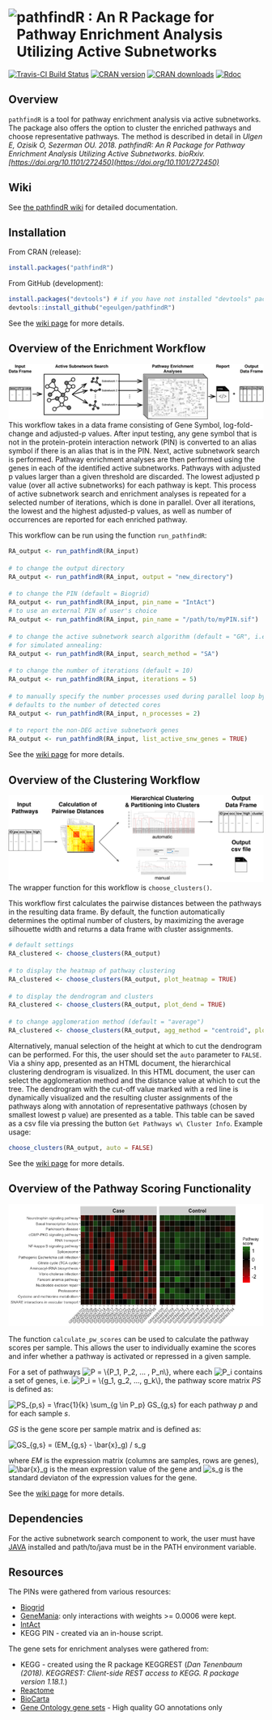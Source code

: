 # <img src="https://static.wixstatic.com/media/69bf8f_9dd2c46cfa8041a69c6be5a18cd74af8~mv2_d_4218_3060_s_4_2.png/v1/fill/w_537,h_280,al_c,usm_0.66_1.00_0.01/69bf8f_9dd2c46cfa8041a69c6be5a18cd74af8~mv2_d_4218_3060_s_4_2.png" align="left" height=120/> pathfindR : An R Package for Pathway Enrichment Analysis Utilizing Active Subnetworks

[![Travis-CI Build Status](https://travis-ci.org/egeulgen/pathfindR.svg?branch=master)](https://travis-ci.org/egeulgen/pathfindR) [![CRAN version](http://www.r-pkg.org/badges/version-ago/pathfindR)](https://cran.r-project.org/package=pathfindR) [![CRAN downloads](https://cranlogs.r-pkg.org/badges/grand-total/pathfindR)](https://cran.r-project.org/package=pathfindR) [![Rdoc](http://www.rdocumentation.org/badges/version/pathfindR)](http://www.rdocumentation.org/packages/pathfindR)

## Overview

`pathfindR` is a tool for pathway enrichment analysis via active subnetworks. The package also offers the option to cluster the enriched pathways and choose representative pathways. The method is described in detail in _Ulgen E, Ozisik O, Sezerman OU. 2018. pathfindR: An R Package for Pathway Enrichment Analysis Utilizing Active Subnetworks. bioRxiv. [https://doi.org/10.1101/272450](https://doi.org/10.1101/272450)_

## Wiki
See [the pathfindR wiki](https://github.com/egeulgen/pathfindR/wiki) for detailed documentation.

## Installation

From CRAN (release):
```r
install.packages("pathfindR")
```

From GitHub (development):
```r
install.packages("devtools") # if you have not installed "devtools" package
devtools::install_github("egeulgen/pathfindR")
```

See the [wiki page](https://github.com/egeulgen/pathfindR/wiki/Installation) for more details.

## Overview of the Enrichment Workflow

![pathfindR Enrichment Workflow](./vignettes/pathfindr.png?raw=true "pathfindr Enrichment Workflow")
This workflow takes in a data frame consisting of Gene Symbol, log-fold-change and adjusted-p values. After input testing, any gene symbol that is not in the protein-protein interaction network (PIN) is converted to an alias symbol if there is an alias that is in the PIN. Next, active subnetwork search is performed. Pathway enrichment analyses are then performed using the genes in each of the identified active subnetworks. Pathways with adjusted p values larger than a given threshold are discarded. The lowest adjusted p value (over all active subnetworks) for each pathway is kept. This process of active subnetwork search and enrichment analyses is repeated for a selected number of iterations, which is done in parallel. Over all iterations, the lowest and the highest adjusted-p values, as well as number of occurrences are reported for each enriched pathway.

This workflow can be run using the function `run_pathfindR`:

```r
RA_output <- run_pathfindR(RA_input)

# to change the output directory
RA_output <- run_pathfindR(RA_input, output = "new_directory")

# to change the PIN (default = Biogrid)
RA_output <- run_pathfindR(RA_input, pin_name = "IntAct")
# to use an external PIN of user's choice
RA_output <- run_pathfindR(RA_input, pin_name = "/path/to/myPIN.sif")

# to change the active subnetwork search algorithm (default = "GR", i.e. greedy algorithm)
# for simulated annealing:
RA_output <- run_pathfindR(RA_input, search_method = "SA")

# to change the number of iterations (default = 10)
RA_output <- run_pathfindR(RA_input, iterations = 5) 

# to manually specify the number processes used during parallel loop by foreach
# defaults to the number of detected cores 
RA_output <- run_pathfindR(RA_input, n_processes = 2)

# to report the non-DEG active subnetwork genes
RA_output <- run_pathfindR(RA_input, list_active_snw_genes = TRUE)
```

See the [wiki page](https://github.com/egeulgen/pathfindR/wiki/Enrichment%20Documentation) for more details.

## Overview of the Clustering Workflow

![Pathway Clustering Workflow](./vignettes/pw_clustering.png?raw=true "Pathway Clustering Workflow")
The wrapper function for this workflow is `choose_clusters()`.

This workflow first calculates the pairwise distances between the pathways in the resulting data frame. By default, the function automatically determines the optimal number of clusters, by maximizing the average silhouette width and returns a data frame with cluster assignments.

```r
# default settings
RA_clustered <- choose_clusters(RA_output)

# to display the heatmap of pathway clustering
RA_clustered <- choose_clusters(RA_output, plot_heatmap = TRUE)

# to display the dendrogram and clusters
RA_clustered <- choose_clusters(RA_output, plot_dend = TRUE)

# to change agglomeration method (default = "average")
RA_clustered <- choose_clusters(RA_output, agg_method = "centroid", plot_dend = TRUE)
```

Alternatively, manual selection of the height at which to cut the dendrogram can be performed. For this, the user should set the `auto` parameter to `FALSE`. Via a shiny app, presented as an HTML document, the hierarchical clustering dendrogram is visualized. In this HTML document, the user can select the agglomeration method and the distance value at which to cut the tree. The dendrogram with the cut-off value marked with a red line is dynamically visualized and the resulting cluster assignments of the pathways along with annotation of representative pathways (chosen by smallest lowest p value) are presented as a table. This table can be saved as a csv file via pressing the button `Get Pathways w\ Cluster Info`. Example usage:

```r
choose_clusters(RA_output, auto = FALSE)
```

See the [wiki page](https://github.com/egeulgen/pathfindR/wiki/Clustering%20Documentation) for more details.

## Overview of the Pathway Scoring Functionality

![Pathway Scoring per Sample](./vignettes/pw_score_hmap.png?raw=true "Pathway Scoring per Sample")
 
The function `calculate_pw_scores` can be used to calculate the pathway scores per sample. This allows the user to individually examine the scores and infer whether a pathway is activated or repressed in a given sample.

For a set of pathways <img src="https://latex.codecogs.com/gif.latex?\inline&space;P&space;=&space;\{P_1,&space;P_2,&space;...&space;,&space;P_n\}" title="P = \{P_1, P_2, ... , P_n\}" />, where each <img src="https://latex.codecogs.com/gif.latex?\inline&space;P_i" title="P_i" /> contains a set of genes, i.e. <img src="https://latex.codecogs.com/gif.latex?\inline&space;P_i&space;=&space;\{g_1,&space;g_2,&space;...,&space;g_k\}" title="P_i = \{g_1, g_2, ..., g_k\}" />, the pathway score matrix _PS_ is defined as:

<img src="https://latex.codecogs.com/gif.latex?\inline&space;PS_{p,s}&space;=&space;\frac{1}{k}&space;\sum_{g&space;\in&space;P_p}&space;GS_{g,s}" title="PS_{p,s} = \frac{1}{k} \sum_{g \in P_p} GS_{g,s}" /> for each pathway _p_ and for each sample _s_.

_GS_ is the gene score per sample matrix and is defined as:

<img src="https://latex.codecogs.com/gif.latex?\inline&space;GS_{g,s}&space;=&space;(EM_{g,s}&space;-&space;\bar{x}_g)&space;/&space;s_g" title="GS_{g,s} = (EM_{g,s} - \bar{x}_g) / s_g" />

where _EM_ is the expression matrix (columns are samples, rows are genes), <img src="https://latex.codecogs.com/gif.latex?\inline&space;\bar{x}_g" title="\bar{x}_g" /> is the mean expression value of the gene and <img src="https://latex.codecogs.com/gif.latex?\inline&space;s_g" title="s_g" /> is the standard deviaton of the expression values for the gene.

See the [wiki page](https://github.com/egeulgen/pathfindR/wiki/Pathway-Scoring) for more details.

## Dependencies
For the active subnetwork search component to work, the user must have [JAVA](https://www.java.com/en/download/manual.jsp) installed and path/to/java must be in the PATH environment variable.

## Resources
The PINs were gathered from various resources:
- [Biogrid](https://downloads.thebiogrid.org/BioGRID)
- [GeneMania](http://genemania.org/data/): only interactions with weights >= 0.0006 were kept.
- [IntAct](https://www.ebi.ac.uk/intact/)
- KEGG PIN - created via an in-house script.

The gene sets for enrichment analyses were gathered from:
- KEGG - created using the R package KEGGREST (_Dan Tenenbaum (2018). KEGGREST: Client-side REST access to KEGG. R package version 1.18.1._)
- [Reactome](https://reactome.org/download-data)
- [BioCarta](http://software.broadinstitute.org/gsea/msigdb/genesets.jsp?collection=CP:BIOCARTA)
- [Gene Ontology gene sets](http://www.go2msig.org/cgi-bin/prebuilt.cgi?taxid=9606) - High quality GO annotations only
